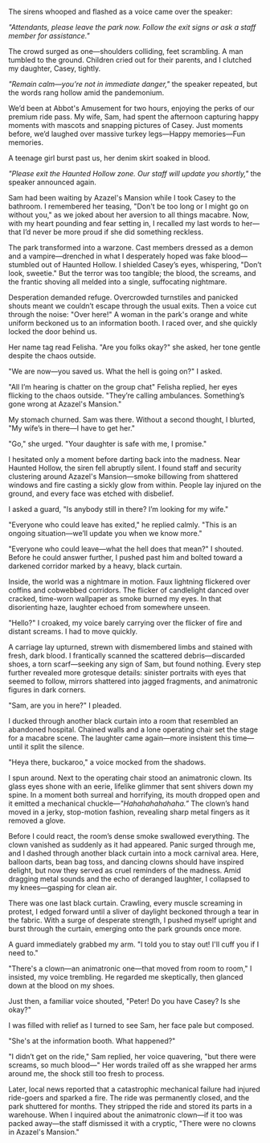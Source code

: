 The sirens whooped and flashed as a voice came over the speaker:


*"Attendants, please leave the park now. Follow the exit signs or ask a staff member for assistance."*


The crowd surged as one—shoulders colliding, feet scrambling. A man tumbled to the ground. Children cried out for their parents, and I clutched my daughter, Casey, tightly.


*"Remain calm—you’re not in immediate danger,"* the speaker repeated, but the words rang hollow amid the pandemonium.


We’d been at Abbot's Amusement for two hours, enjoying the perks of our premium ride pass. My wife, Sam, had spent the afternoon capturing happy moments with mascots and snapping pictures of Casey. Just moments before, we’d laughed over massive turkey legs—Happy memories—Fun memories.


A teenage girl burst past us, her denim skirt soaked in blood.


*"Please exit the Haunted Hollow zone. Our staff will update you shortly,"* the speaker announced again.


Sam had been waiting by Azazel's Mansion while I took Casey to the bathroom. I remembered her teasing, "Don't be too long or I might go on without you," as we joked about her aversion to all things macabre. Now, with my heart pounding and fear setting in, I recalled my last words to her—that I’d never be more proud if she did something reckless.


The park transformed into a warzone. Cast members dressed as a demon and a vampire—drenched in what I desperately hoped was fake blood—stumbled out of Haunted Hollow. I shielded Casey’s eyes, whispering, "Don’t look, sweetie." But the terror was too tangible; the blood, the screams, and the frantic shoving all melded into a single, suffocating nightmare.


Desperation demanded refuge. Overcrowded turnstiles and panicked shouts meant we couldn’t escape through the usual exits. Then a voice cut through the noise: "Over here!" A woman in the park's orange and white uniform beckoned us to an information booth. I raced over, and she quickly locked the door behind us.


Her name tag read Felisha. "Are you folks okay?" she asked, her tone gentle despite the chaos outside.


"We are now—you saved us. What the hell is going on?" I asked.


"All I’m hearing is chatter on the group chat" Felisha replied, her eyes flicking to the chaos outside. "They’re calling ambulances. Something’s gone wrong at Azazel's Mansion."


My stomach churned. Sam was there. Without a second thought, I blurted, "My wife’s in there—I have to get her."


"Go," she urged. "Your daughter is safe with me, I promise."


I hesitated only a moment before darting back into the madness. Near Haunted Hollow, the siren fell abruptly silent. I found staff and security clustering around Azazel's Mansion—smoke billowing from shattered windows and fire casting a sickly glow from within. People lay injured on the ground, and every face was etched with disbelief.


I asked a guard, "Is anybody still in there? I’m looking for my wife."


"Everyone who could leave has exited," he replied calmly. "This is an ongoing situation—we’ll update you when we know more."


"Everyone who could leave—what the hell does that mean?" I shouted. Before he could answer further, I pushed past him and bolted toward a darkened corridor marked by a heavy, black curtain.


Inside, the world was a nightmare in motion. Faux lightning flickered over coffins and cobwebbed corridors. The flicker of candlelight danced over cracked, time-worn wallpaper as smoke burned my eyes. In that disorienting haze, laughter echoed from somewhere unseen.


"Hello?" I croaked, my voice barely carrying over the flicker of fire and distant screams. I had to move quickly.


A carriage lay upturned, strewn with dismembered limbs and stained with fresh, dark blood. I frantically scanned the scattered debris—discarded shoes, a torn scarf—seeking any sign of Sam, but found nothing. Every step further revealed more grotesque details: sinister portraits with eyes that seemed to follow, mirrors shattered into jagged fragments, and animatronic figures in dark corners.


"Sam, are you in here?" I pleaded.


I ducked through another black curtain into a room that resembled an abandoned hospital. Chained walls and a lone operating chair set the stage for a macabre scene. The laughter came again—more insistent this time—until it split the silence.


"Heya there, buckaroo," a voice mocked from the shadows.


I spun around. Next to the operating chair stood an animatronic clown. Its glass eyes shone with an eerie, lifelike glimmer that sent shivers down my spine. In a moment both surreal and horrifying, its mouth dropped open and it emitted a mechanical chuckle—*"Hahahahahahaha.”* The clown’s hand moved in a jerky, stop-motion fashion, revealing sharp metal fingers as it removed a glove.


Before I could react, the room’s dense smoke swallowed everything. The clown vanished as suddenly as it had appeared. Panic surged through me, and I dashed through another black curtain into a mock carnival area. Here, balloon darts, bean bag toss, and dancing clowns should have inspired delight, but now they served as cruel reminders of the madness. Amid dragging metal sounds and the echo of deranged laughter, I collapsed to my knees—gasping for clean air.


There was one last black curtain. Crawling, every muscle screaming in protest, I edged forward until a sliver of daylight beckoned through a tear in the fabric. With a surge of desperate strength, I pushed myself upright and burst through the curtain, emerging onto the park grounds once more.


A guard immediately grabbed my arm. "I told you to stay out! I'll cuff you if I need to."


"There's a clown—an animatronic one—that moved from room to room," I insisted, my voice trembling. He regarded me skeptically, then glanced down at the blood on my shoes.


Just then, a familiar voice shouted, "Peter! Do you have Casey? Is she okay?"


I was filled with relief as I turned to see Sam, her face pale but composed.


"She's at the information booth. What happened?" 


"I didn’t get on the ride," Sam replied, her voice quavering, "but there were screams, so much blood—" Her words trailed off as she wrapped her arms around me, the shock still too fresh to process.


Later, local news reported that a catastrophic mechanical failure had injured ride-goers and sparked a fire. The ride was permanently closed, and the park shuttered for months. They stripped the ride and stored its parts in a warehouse. When I inquired about the animatronic clown—if it too was packed away—the staff dismissed it with a cryptic, "There were no clowns in Azazel's Mansion."